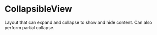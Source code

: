 CollapsibleView
===============

Layout that can expand and collapse to show and hide content. Can also perform partial collapse.
